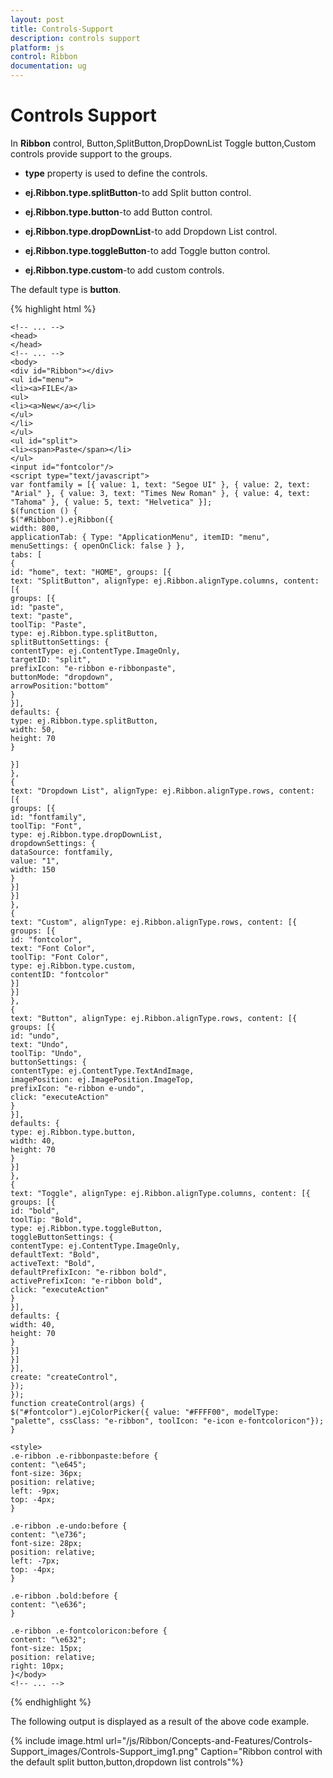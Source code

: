 ```yaml
---
layout: post
title: Controls-Support
description: controls support
platform: js
control: Ribbon
documentation: ug
---
```


# Controls Support

In **Ribbon** control, Button,SplitButton,DropDownList Toggle button,Custom controls provide support to the groups.

* **type** property is used to define the controls.

* **ej.Ribbon.type.splitButton**-to add Split button control.

* **ej.Ribbon.type.button**-to add Button control.

* **ej.Ribbon.type.dropDownList**-to add Dropdown List control.

* **ej.Ribbon.type.toggleButton**-to add Toggle button control.

* **ej.Ribbon.type.custom**-to add custom controls.

The default type is **button**.

{% highlight html %}


	<!-- ... -->
	<head>
	</head>
	<!-- ... -->
	<body>
	<div id="Ribbon"></div>
	<ul id="menu">
	<li><a>FILE</a>
	<ul>
	<li><a>New</a></li>
	</ul>
	</li>
	</ul>
	<ul id="split">
	<li><span>Paste</span></li>
	</ul>
	<input id="fontcolor"/>
	<script type="text/javascript">
	var fontfamily = [{ value: 1, text: "Segoe UI" }, { value: 2, text: "Arial" }, { value: 3, text: "Times New Roman" }, { value: 4, text: "Tahoma" }, { value: 5, text: "Helvetica" }];
	$(function () {
	$("#Ribbon").ejRibbon({
	width: 800,
	applicationTab: { Type: "ApplicationMenu", itemID: "menu", menuSettings: { openOnClick: false } },
	tabs: [
	{
	id: "home", text: "HOME", groups: [{
	text: "SplitButton", alignType: ej.Ribbon.alignType.columns, content: [{
	groups: [{
	id: "paste",
	text: "paste",
	toolTip: "Paste",
	type: ej.Ribbon.type.splitButton,
	splitButtonSettings: {
	contentType: ej.ContentType.ImageOnly,
	targetID: "split",
	prefixIcon: "e-ribbon e-ribbonpaste",
	buttonMode: "dropdown",
	arrowPosition:"bottom"
	}
	}],
	defaults: {
	type: ej.Ribbon.type.splitButton,
	width: 50,
	height: 70
	}
	
	}]
	},
	{
	text: "Dropdown List", alignType: ej.Ribbon.alignType.rows, content: [{
	groups: [{
	id: "fontfamily",
	toolTip: "Font",
	type: ej.Ribbon.type.dropDownList,
	dropdownSettings: {
	dataSource: fontfamily,
	value: "1",
	width: 150
	}
	}]
	}]
	},
	{
	text: "Custom", alignType: ej.Ribbon.alignType.rows, content: [{
	groups: [{
	id: "fontcolor",
	text: "Font Color",
	toolTip: "Font Color",
	type: ej.Ribbon.type.custom,
	contentID: "fontcolor"
	}]
	}]
	},
	{
	text: "Button", alignType: ej.Ribbon.alignType.rows, content: [{
	groups: [{
	id: "undo",
	text: "Undo",
	toolTip: "Undo",
	buttonSettings: {
	contentType: ej.ContentType.TextAndImage,
	imagePosition: ej.ImagePosition.ImageTop,
	prefixIcon: "e-ribbon e-undo",
	click: "executeAction"
	}
	}],
	defaults: {
	type: ej.Ribbon.type.button,
	width: 40,
	height: 70
	}
	}]
	},
	{
	text: "Toggle", alignType: ej.Ribbon.alignType.columns, content: [{
	groups: [{
	id: "bold",
	toolTip: "Bold",
	type: ej.Ribbon.type.toggleButton,
	toggleButtonSettings: {
	contentType: ej.ContentType.ImageOnly,
	defaultText: "Bold",
	activeText: "Bold",
	defaultPrefixIcon: "e-ribbon bold",
	activePrefixIcon: "e-ribbon bold",
	click: "executeAction"
	}
	}],
	defaults: {
	width: 40,
	height: 70
	}
	}]
	}]
	}],
	create: "createControl",
	});
	});
	function createControl(args) {
	$("#fontcolor").ejColorPicker({ value: "#FFFF00", modelType: "palette", cssClass: "e-ribbon", toolIcon: "e-icon e-fontcoloricon"});
	}
	
	<style>
	.e-ribbon .e-ribbonpaste:before {
	content: "\e645";
	font-size: 36px;
	position: relative;
	left: -9px;
	top: -4px;
	}
	
	.e-ribbon .e-undo:before {
	content: "\e736";
	font-size: 28px;
	position: relative;
	left: -7px;
	top: -4px;
	}
	
	.e-ribbon .bold:before {
	content: "\e636";
	}
	
	.e-ribbon .e-fontcoloricon:before {
	content: "\e632";
	font-size: 15px;
	position: relative;
	right: 10px;
	}</body>
	<!-- ... -->


{% endhighlight %}

The following output is displayed as a result of the above code example.

{% include image.html url="/js/Ribbon/Concepts-and-Features/Controls-Support_images/Controls-Support_img1.png" Caption="Ribbon control with the default split button,button,dropdown list controls"%}


